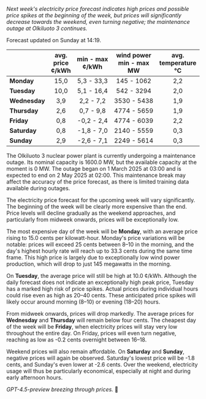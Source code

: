 *Next week's electricity price forecast indicates high prices and possible price spikes at the beginning of the week, but prices will significantly decrease towards the weekend, even turning negative; the maintenance outage at Olkiluoto 3 continues.*

Forecast updated on Sunday at 14:19.

|             | avg.<br>price<br>¢/kWh | min - max<br>¢/kWh | wind power<br>min - max<br>MW | avg.<br>temperature<br>°C |
|:------------|:----------------------:|:------------------:|:-----------------------------:|:-------------------------:|
| **Monday**      |         15,0         |     5,3 - 33,3     |          145 - 1062          |            2,2            |
| **Tuesday**     |         10,0         |     5,1 - 16,4     |          542 - 3294          |            2,0            |
| **Wednesday**   |          3,9         |     2,2 - 7,2      |         3530 - 5438          |            1,9            |
| **Thursday**    |          2,6         |     0,7 - 9,8      |         4774 - 5659          |            1,9            |
| **Friday**      |          0,8         |    -0,2 - 2,4      |         4774 - 6039          |            2,2            |
| **Saturday**    |          0,8         |    -1,8 - 7,0      |         2140 - 5559          |            0,3            |
| **Sunday**      |          2,9         |    -2,6 - 7,1      |         2249 - 5614          |            0,3            |

The Olkiluoto 3 nuclear power plant is currently undergoing a maintenance outage. Its nominal capacity is 1600.0 MW, but the available capacity at the moment is 0 MW. The outage began on 1 March 2025 at 03:00 and is expected to end on 2 May 2025 at 02:00. This maintenance break may affect the accuracy of the price forecast, as there is limited training data available during outages.

The electricity price forecast for the upcoming week will vary significantly. The beginning of the week will be clearly more expensive than the end. Price levels will decline gradually as the weekend approaches, and particularly from midweek onwards, prices will be exceptionally low.

The most expensive day of the week will be **Monday**, with an average price rising to 15.0 cents per kilowatt-hour. Monday's price variations will be notable: prices will exceed 25 cents between 8–10 in the morning, and the day's highest hourly rate will reach up to 33.3 cents during the same time frame. This high price is largely due to exceptionally low wind power production, which will drop to just 145 megawatts in the morning.

On **Tuesday**, the average price will still be high at 10.0 ¢/kWh. Although the daily forecast does not indicate an exceptionally high peak price, Tuesday has a marked high risk of price spikes. Actual prices during individual hours could rise even as high as 20–40 cents. These anticipated price spikes will likely occur around morning (8–10) or evening (18–20) hours.

From midweek onwards, prices will drop markedly. The average prices for **Wednesday** and **Thursday** will remain below four cents. The cheapest day of the week will be **Friday**, when electricity prices will stay very low throughout the entire day. On Friday, prices will even turn negative, reaching as low as -0.2 cents overnight between 16–18.

Weekend prices will also remain affordable. On **Saturday** and **Sunday**, negative prices will again be observed. Saturday's lowest price will be -1.8 cents, and Sunday's even lower at -2.6 cents. Over the weekend, electricity usage will thus be particularly economical, especially at night and during early afternoon hours.

*GPT-4.5-preview breezing through prices.* 🍃
